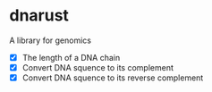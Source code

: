 # dnarust
A library for genomics 
 
- [x] The length of a DNA chain
- [x] Convert DNA squence to its complement
- [x] Convert DNA squence to its reverse complement
